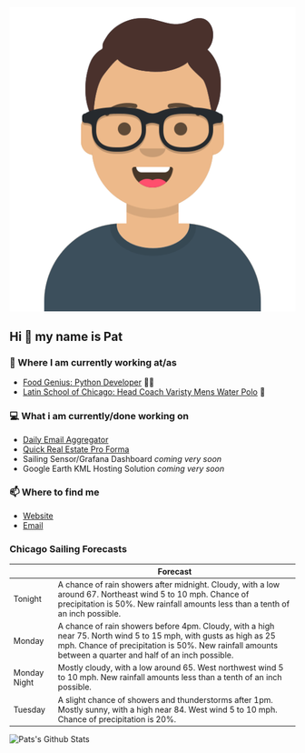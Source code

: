 [![Social banner for p-j-falconer](https://raw.githubusercontent.com/P-J-FALCONER/P-J-FALCONER/master/assets/avataaars.svg)](https://patfalconer.com/)
## Hi :wave: my name is Pat

### 💼 Where I am currently working at/as
- [Food Genius: Python Developer](https://getfoodgenius.com/) 🍔🐍
- [Latin School of Chicago: Head Coach Varisty Mens Water Polo](https://www.latinschool.org/) 🤽


### 💻 What i am currently/done working on
 - [Daily Email Aggregator](https://github.com/P-J-FALCONER/dott_daily_mail)
 - [Quick Real Estate Pro Forma](https://github.com/P-J-FALCONER/henry)
 - Sailing Sensor/Grafana Dashboard *coming very soon*
 - Google Earth KML Hosting Solution *coming very soon*

### 📫 Where to find me
 - [Website](https://patfalconer.com/)
 - [Email](mailto:patrick.j.falconer@gmail.com)


### Chicago Sailing Forecasts
|   | Forecast  |
|---|---|
| Tonight | A chance of rain showers after midnight. Cloudy, with a low around 67. Northeast wind 5 to 10 mph. Chance of precipitation is 50%. New rainfall amounts less than a tenth of an inch possible. |
| Monday | A chance of rain showers before 4pm. Cloudy, with a high near 75. North wind 5 to 15 mph, with gusts as high as 25 mph. Chance of precipitation is 50%. New rainfall amounts between a quarter and half of an inch possible. |
| Monday Night | Mostly cloudy, with a low around 65. West northwest wind 5 to 10 mph. New rainfall amounts less than a tenth of an inch possible. |
| Tuesday | A slight chance of showers and thunderstorms after 1pm. Mostly sunny, with a high near 84. West wind 5 to 10 mph. Chance of precipitation is 20%. |

![Pats's Github Stats](https://github-readme-stats.vercel.app/api?username=p-j-falconer&show_icons=true&theme=radical)
